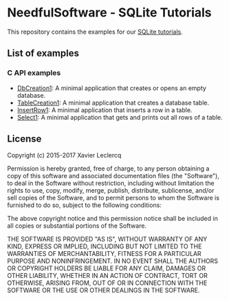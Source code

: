 # NeedfulSoftware - SQLite Tutorials

This repository contains the examples for our [SQLite tutorials](http://www.needfulsoftware.com/SQLite).

## List of examples

### C API examples

- [DbCreation1](https://github.com/NeedfulSoftware/SQLiteTutorials/tree/master/C/DbCreation1): A minimal application that creates or opens an empty database.
- [TableCreation1](https://github.com/NeedfulSoftware/SQLiteTutorials/tree/master/C/TableCreation1): A minimal application that creates a database table.
- [InsertRow1](https://github.com/NeedfulSoftware/SQLiteTutorials/tree/master/C/InsertRow1): A minimal application that inserts a row in a table.
- [Select1](https://github.com/NeedfulSoftware/SQLiteTutorials/tree/master/C/Select1): A minimal application that gets and prints out all rows of a table.

## License

Copyright (c) 2015-2017 Xavier Leclercq

Permission is hereby granted, free of charge, to any person obtaining a
copy of this software and associated documentation files (the "Software"),
to deal in the Software without restriction, including without limitation
the rights to use, copy, modify, merge, publish, distribute, sublicense,
and/or sell copies of the Software, and to permit persons to whom the
Software is furnished to do so, subject to the following conditions:

The above copyright notice and this permission notice shall be included in
all copies or substantial portions of the Software.

THE SOFTWARE IS PROVIDED "AS IS", WITHOUT WARRANTY OF ANY KIND, EXPRESS OR
IMPLIED, INCLUDING BUT NOT LIMITED TO THE WARRANTIES OF MERCHANTABILITY,
FITNESS FOR A PARTICULAR PURPOSE AND NONINFRINGEMENT. IN NO EVENT SHALL
THE AUTHORS OR COPYRIGHT HOLDERS BE LIABLE FOR ANY CLAIM, DAMAGES OR OTHER
LIABILITY, WHETHER IN AN ACTION OF CONTRACT, TORT OR OTHERWISE, ARISING
FROM, OUT OF OR IN CONNECTION WITH THE SOFTWARE OR THE USE OR OTHER DEALINGS
IN THE SOFTWARE.
